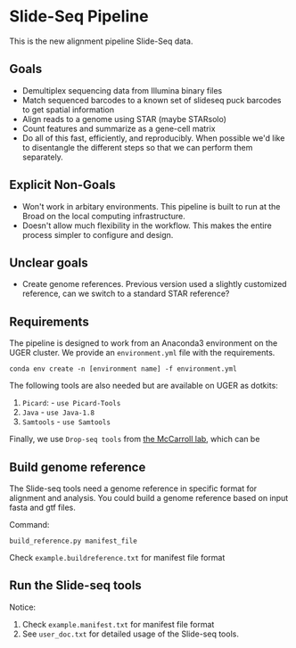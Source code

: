 # Slide-Seq Pipeline

This is the new alignment pipeline Slide-Seq data.

## Goals

 - Demultiplex sequencing data from Illumina binary files
 - Match sequenced barcodes to a known set of slideseq puck barcodes to get spatial information
 - Align reads to a genome using STAR (maybe STARsolo)
 - Count features and summarize as a gene-cell matrix
 - Do all of this fast, efficiently, and reproducibly. When possible we'd like to disentangle the different steps so that we can perform them separately.

## Explicit Non-Goals

 - Won't work in arbitary environments. This pipeline is built to run at the Broad on the local computing infrastructure.
 - Doesn't allow much flexibility in the workflow. This makes the entire process simpler to configure and design.

## Unclear goals

 - Create genome references. Previous version used a slightly customized reference, can we switch to a standard STAR reference?

## Requirements

The pipeline is designed to work from an Anaconda3 environment on the UGER cluster. We provide an `environment.yml` file with the requirements.

```shell
conda env create -n [environment name] -f environment.yml
```

The following tools are also needed but are available on UGER as dotkits:

1) `Picard`: - `use Picard-Tools`
1) `Java` - `use Java-1.8`
1) `Samtools` - `use Samtools`

Finally, we use `Drop-seq tools` from [the McCarroll lab](https://github.com/broadinstitute/Drop-seq), which can be
 

## Build genome reference

The Slide-seq tools need a genome reference in specific format for alignment and analysis. You could build a genome reference based on input fasta and gtf files. 

Command: 
```
build_reference.py manifest_file
```

Check `example.buildreference.txt` for manifest file format

## Run the Slide-seq tools

Notice: 
1) Check `example.manifest.txt` for manifest file format
4) See `user_doc.txt` for detailed usage of the Slide-seq tools. 

